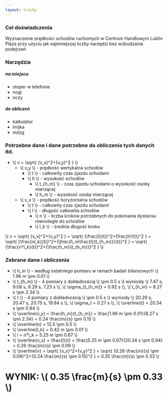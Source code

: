 ```yaml
---
layout: tricky
---
```

### Cel doświadczenia

Wyznaczenie prędkości schodów ruchomych w Centrum Handlowym Lublin Plaza przy użyciu jak najmniejszej liczby narzędzi bez wzbudzania podejrzeń

### Narzędzia

##### na miejscu

- stoper w telefonie
- nogi
- oczy

##### do obliczeń

- kalkulator
- linijka
- mózg

### Potrzebne dane i dane potrzebne do obliczenia tych danych itd.
- \\( v = \sqrt{ {v\_x}^2+{v\_y}^2 } \\)
  - \\( v\_y \\) - prędkość wertykalna schodów
    - \\( t \\) - całkowity czas zjazdu schodami
    - \\( h \\) - wysokość schodów
      - \\( t\_{h_m} \\) - czas zjazdu schodami o wysokość osoby mierzącej
      - \\( h\_m \\) - wysokość osoby mierzącej
  - \\( v\_x \\) - prędkość horyzontalna schodów
    - \\( t \\) - całkowity czas zjazdu schodami
    - \\( l \\) - długość całkowita schodów
      - \\( n \\) - liczba kroków potrzebnych do pokonania dystansu równolegle do schodów
      - \\( l\_k \\) - średnia długość kroku

\\( v = \sqrt{ {v\_x}^2+{v\_y}^2 } = \sqrt{ {\frac{l}{t}}^2+{frac{h}{t}}^2 } = \sqrt{ {\frac{n*l\_k}{t}}^2+{\frac{h\_m*\frac{t}{t\_{h\_m}}}{t}}^2 } = \sqrt{ {\frac{n*l\_k}{t}}^2+{\frac{h\_m}{t\_{h\_m}}}^2 } \\)

### Zebrane dane i obliczenia

- \\( h\_m \\) - według ostatniego pomiaru w ramach badań bilansowych \\( 1.96 m \pm 0.01 \\)
- \\( t\_{h_m} \\) - 4 pomiary z dokładnością \\( \pm 0.5 s \\) wyniosły \\( 7.47 s, 9.08 s, 9.29 s, 7.23 s \\), \\( \sigma\_{t\_{h\_m}} = 0.92 s \\), \\( t\_{h\_m} = 8.27 s \pm 2.34 \\)
- \\( t \\) - 4 pomiary z dokładnością \\( \pm 0.5 s \\) wyniosły \\( 20.29 s, 20.47 s, 20.75 s, 19.84 s \\), \\( \sigma\_t = 0.27 s \\), \\( \overline{t} = 20.34 s \pm 0.94 \\)
- \\( \overline{v\_y} = \frac{h\_m}{t\_{h_m}} = \frac{1.96 m \pm 0.01}{8.27 s \pm 2.34} = 0.24 \frac{m}{s} \pm 0.15 \\)
- \\( \overline{n} = 12.5 \pm 0.5 \\)
- \\( \overline{l\_k} = 0.42 m \pm 0.01 \\)
- \\( l = n*l\_k = 5.25 m \pm 0.67 \\)
- \\( \overline{v\_x} = \frac{l}{t} = \frac{5.25 m \pm 0.67}{20.34 s \pm 0.94} = 0.26 \frac{m}{s} \pm 0.09 \\)
- \\( \overline{v} = \sqrt{ {v\_x}^2+{v\_y}^2 } = \sqrt{ {0.26 \frac{m}{s} \pm 0.09}^2+{0.24 \frac{m}{s} \pm 0.15}^2 } = 0.35 \frac{m}{s} \pm 0.33 \\)

# WYNIK: \\( 0.35 \frac{m}{s} \pm 0.33 \\)
